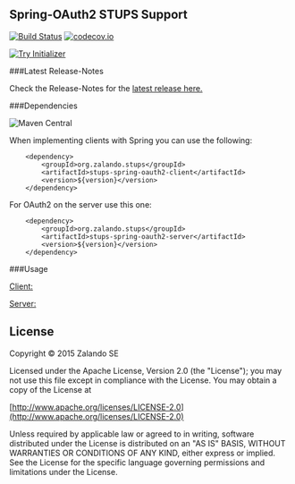 ## Spring-OAuth2 STUPS Support

[![Build Status](https://travis-ci.org/zalando-stups/stups-spring-oauth2-support.svg?branch=master)](https://travis-ci.org/zalando-stups/stups-spring-oauth2-support)
[![codecov.io](https://codecov.io/github/zalando-stups/stups-spring-oauth2-support/coverage.svg?branch=master)](https://codecov.io/github/zalando-stups/stups-spring-oauth2-support?branch=master)

[![Try Initializer](https://img.shields.io/badge/assemble%20your%20spring--boot--app%20with-Zalando%20OSS%20Initializr-orange.svg)](https://initializr.machinery.zalan.do)

###Latest Release-Notes

Check the Release-Notes for the [latest release here.](https://github.com/zalando-stups/stups-spring-oauth2-support/releases/latest)

###Dependencies

![Maven Central](https://img.shields.io/maven-central/v/org.zalando.stups/stups-spring-oauth2-support.svg)

When implementing clients with Spring you can use the following:

```
    <dependency>
        <groupId>org.zalando.stups</groupId>
        <artifactId>stups-spring-oauth2-client</artifactId>
        <version>${version}</version>
    </dependency>
```


For OAuth2 on the server use this one:

```
    <dependency>
        <groupId>org.zalando.stups</groupId>
        <artifactId>stups-spring-oauth2-server</artifactId>
        <version>${version}</version>
    </dependency>
```

###Usage

[Client:](https://github.com/zalando-stups/stups-spring-oauth2-support/tree/master/stups-spring-oauth2-client)

[Server:](https://github.com/zalando-stups/stups-spring-oauth2-support/tree/master/stups-spring-oauth2-server)

## License

Copyright © 2015 Zalando SE

Licensed under the Apache License, Version 2.0 (the "License");
you may not use this file except in compliance with the License.
You may obtain a copy of the License at

   [http://www.apache.org/licenses/LICENSE-2.0](http://www.apache.org/licenses/LICENSE-2.0)

Unless required by applicable law or agreed to in writing, software
distributed under the License is distributed on an "AS IS" BASIS,
WITHOUT WARRANTIES OR CONDITIONS OF ANY KIND, either express or implied.
See the License for the specific language governing permissions and
limitations under the License.
